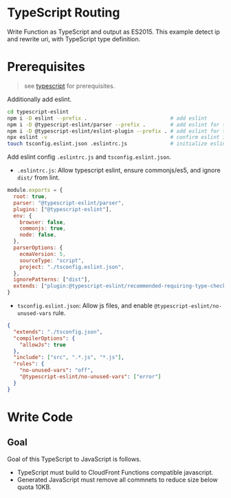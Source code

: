 # TypeScript Routing

Write Function as TypeScript and output as ES2015.
This example detect ip and rewrite uri, with TypeScript type definition.

# Prerequisites

> see [typescript](../typescript/README.md) for prerequisites.

Additionally add eslint.

```sh
cd typescript-eslint
npm i -D eslint --prefix .                           # add eslint
npm i -D @typescript-eslint/parser --prefix .        # add eslint for typescript
npm i -D @typescript-eslint/eslint-plugin --prefix . # add eslint for typescript
npx eslint -v                                        # confirm eslint installed.
touch tsconfig.eslint.json .eslintrc.js              # initialize eslint
```

Add eslint config `.eslintrc.js` and `tsconfig.eslint.json`.

- `.eslintrc.js`: Allow typescript eslint, ensure commonjs/es5, and ignore `dist/` from lint.

```js
module.exports = {
  root: true,
  parser: "@typescript-eslint/parser",
  plugins: ["@typescript-eslint"],
  env: {
    browser: false,
    commonjs: true,
    node: false,
  },
  parserOptions: {
    ecmaVersion: 5,
    sourceType: "script",
    project: "./tsconfig.eslint.json",
  },
  ignorePatterns: ["dist"],
  extends: ["plugin:@typescript-eslint/recommended-requiring-type-checking"],
}
```

- `tsconfig.eslint.json`: Allow js files, and enable `@typescript-eslint/no-unused-vars` rule.

```json
{
  "extends": "./tsconfig.json",
  "compilerOptions": {
    "allowJs": true
  },
  "include": ["src", ".*.js", "*.js"],
  "rules": {
    "no-unused-vars": "off",
    "@typescript-eslint/no-unused-vars": ["error"]
  }
}
```

# Write Code

## Goal

Goal of this TypeScript to JavaScript is follows.

- TypeScript must build to CloudFront Functions compatible javascript.
- Generated JavaScript must remove all commnets to reduce size below quota 10KB.
